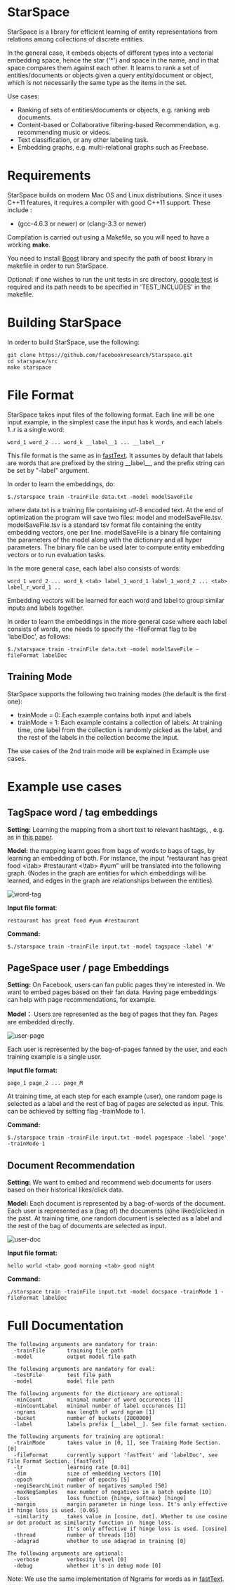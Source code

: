 # StarSpace

StarSpace is a library for efficient learning of entity representations from relations among collections of discrete entities. 

In the general case, it embeds objects of different types into a vectorial embedding space,
hence the star ('*') and space in the name, and in that space compares them against each other.
It learns to rank a set of entities/documents or objects
given a query entity/document or object, which is not necessarily the same type as the
items in the set.

Use cases:
- Ranking of sets of entities/documents or objects, e.g. ranking web documents.
- Content-based or Collaborative filtering-based Recommendation, e.g. recommending music or videos.
- Text classification, or any other labeling task.
- Embedding graphs, e.g. multi-relational graphs such as Freebase.

# Requirements

StarSpace builds on modern Mac OS and Linux distributions. Since it uses C++11 features, it requires a compiler with good C++11 support. These include :

* (gcc-4.6.3 or newer) or (clang-3.3 or newer)

Compilation is carried out using a Makefile, so you will need to have a working **make**.

You need to install <a href=http://www.boost.org/>Boost</a> library and specify the path of boost library in makefile in order to run StarSpace.

Optional: if one wishes to run the unit tests in src directory, <a href=https://github.com/google/googletest>google test</a> is required and its path needs to be specified in 'TEST_INCLUDES' in the makefile.

# Building StarSpace

In order to build StarSpace, use the following:

    git clone https://github.com/facebookresearch/Starspace.git
    cd starspace/src
    make starspace

# File Format

StarSpace takes input files of the following format. 
Each line will be one input example, in the simplest case the input has k words, and each
labels 1..r is a single word:

    word_1 word_2 ... word_k __label__1 ... __label__r

This file format is the same as in <a href="https://github.com/facebookresearch/fastText">fastText</a>. It assumes by default that labels are words that are prefixed by the string \_\_label\_\_, and the prefix string can be set by "-label" argument. 

In order to learn the embeddings, do:

    $./starspace train -trainFile data.txt -model modelSaveFile

where data.txt is a training file containing utf-8 encoded text. At the end of optimization the program will save two files: model and modelSaveFile.tsv. modelSaveFile.tsv is a standard tsv format file containing the entity embedding vectors, one per line. modelSaveFile is a binary file containing the parameters of the model along with the dictionary and all hyper parameters. The binary file can be used later to compute entity embedding vectors or to run evaluation tasks.

In the more general case, each label also consists of words:

    word_1 word_2 ... word_k <tab> label_1_word_1 label_1_word_2 ... <tab> label_r_word_1 .. 

Embedding vectors will be learned for each word and label to group similar inputs and labels together. 

In order to learn the embeddings in the more general case where each label consists of words, one needs to specify the -fileFormat flag to be 'labelDoc', as follows:

    $./starspace train -trainFile data.txt -model modelSaveFile -fileFormat labelDoc


## Training Mode

StarSpace supports the following two training modes (the default is the first one):
* trainMode = 0: Each example contains both input and labels
* trainMode = 1: Each example contains a collection of labels. At training time, one label from the collection is randomly picked as the label, and the rest of the labels in the collection become the input.

The use cases of the 2nd train mode will be explained in Example use cases.

# Example use cases

## TagSpace word / tag embeddings

**Setting:** Learning the mapping from a short text to relevant hashtags, , e.g. as in <a href="https://research.fb.com/publications/tagspace-semantic-embeddings-from-hashtags/">this paper</a>.

**Model:** the mapping learnt goes from bags of words to bags of tags, by learning an embedding of both. 
For instance,  the input “restaurant has great food <\tab> #restaurant <\tab> #yum” will be translated into the following graph. (Nodes in the graph are entities for which embeddings will be learned, and edges in the graph are relationships between the entities).

![word-tag](https://github.com/facebookresearch/Starspace/blob/master/examples/tagspace.png)

**Input file format**:

    restaurant has great food #yum #restaurant

**Command:**

    $./starspace train -trainFile input.txt -model tagspace -label '#'


## PageSpace user / page Embeddings 

**Setting:** On Facebook, users can fan public pages they're interested in. We want to embed pages based on their fan data. Having page embeddings can help with page recommendations, for example. 

**Model：** Users are represented as the bag of pages that they fan. Pages are embedded directly.

![user-page](https://github.com/facebookresearch/Starspace/blob/master/examples/user-page.png)

Each user is represented by the bag-of-pages fanned by the user, and each training example is a single user.

**Input file format:**

    page_1 page_2 ... page_M

At training time, at each step for each example (user), one random page is selected as a label and the rest of bag of pages are selected as input. This can be achieved by setting flag -trainMode to 1. 

**Command:**

    $./starspace train -trainFile input.txt -model pagespace -label 'page' -trainMode 1


## Document Recommendation

**Setting:** We want to embed and recommend web documents for users based on their historical likes/click data. 

**Model:** Each document is represented by a bag-of-words of the document. Each user is represented as a (bag of) the documents (s)he liked/clicked in the past. 
At training time, one random document is selected as a label and the rest of the bag of documents are selected as input. 

![user-doc](https://github.com/facebookresearch/Starspace/blob/master/examples/user-doc.png)


**Input file format:**

    hello world <tab> good morning <tab> good night
    
**Command:**

    ./starspace train -trainFile input.txt -model docspace -trainMode 1 -fileFormat labelDoc

# Full Documentation
    
    The following arguments are mandatory for train: 
      -trainFile       training file path
      -model           output model file path

    The following arguments are mandatory for eval: 
      -testFile        test file path
      -model           model file path

    The following arguments for the dictionary are optional:
      -minCount        minimal number of word occurences [1]
      -minCountLabel   minimal number of label occurences [1]
      -ngrams          max length of word ngram [1]
      -bucket          number of buckets [2000000]
      -label           labels prefix [__label__]. See file format section.

    The following arguments for training are optional:
      -trainMode       takes value in [0, 1], see Training Mode Section. [0]
      -fileFormat      currently support 'fastText' and 'labelDoc', see File Format Section. [fastText]
      -lr              learning rate [0.01]
      -dim             size of embedding vectors [10]
      -epoch           number of epochs [5]
      -negiSearchLimit number of negatives sampled [50]
      -maxNegSamples   max number of negatives in a batch update [10]
      -loss            loss function {hinge, softmax} [hinge]
      -margin          margin parameter in hinge loss. It's only effective if hinge loss is used. [0.05]
      -similarity      takes value in [cosine, dot]. Whether to use cosine or dot product as similarity function in  hinge loss.
                       It's only effective if hinge loss is used. [cosine]
      -thread          number of threads [10]
      -adagrad         whether to use adagrad in training [0]

    The following arguments are optional:
      -verbose         verbosity level [0]
      -debug           whether it's in debug mode [0]

Note:
We use the same implementation of Ngrams for words as in <a href="https://github.com/facebookresearch/fastText">fastText</a>.

